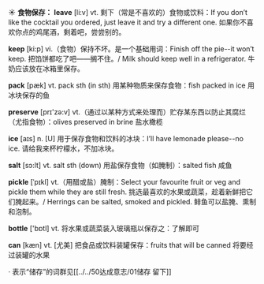 ☀ <span class="category">**食物保存：**</span>
<span class="vocabulary">**leave**</span> [li:v] 
<span class="definition">vt. 剩下（常是不喜欢的）食物或饮料：</span>If you don’t like the cocktail you ordered, just leave it and try a different one. 如果你不喜欢你点的鸡尾酒，剩着吧，尝尝别的。

<span class="vocabulary">**keep**</span> [ki:p] 
<span class="definition">vi.（食物）保持不坏。是一个基础用词：</span>Finish off the pie--it won’t keep. 把馅饼都吃了吧——搁不住。/ Milk should keep well in a refrigerator. 牛奶应该放在冰箱里保存。

<span class="vocabulary">**pack**</span> [pæk] 
<span class="definition">vt. pack sth (in sth) 用某种物质来保存食物：</span>fish packed in ice 用冰块保存的鱼

<span class="vocabulary">**preserve**</span> [prɪ'zə:v] 
<span class="definition">vt.（通过以某种方式来处理而）贮存某东西以防止其腐烂（尤指食物）：</span>olives preserved in brine 盐水橄榄

<span class="vocabulary">**ice**</span> [aɪs] 
<span class="definition">n. [U] 用于保存食物和饮料的冰块：</span>I’ll have lemonade please--no ice. 请给我来杯柠檬水，不加冰块。

<span class="vocabulary">**salt**</span> [sɔ:lt] 
<span class="definition">vt. salt sth (down) 用盐保存食物（如腌制）：</span>salted fish 咸鱼
           
<span class="vocabulary">**pickle**</span> [ˈpɪkl]
<span class="definition">vt.（用醋或盐）腌制：</span>Select your favourite fruit or veg and pickle them while they are still fresh. 挑选最喜欢的水果或蔬菜，趁着新鲜把它们腌起来。/ Herrings can be salted, smoked and pickled. 鲱鱼可以盐腌、熏制和泡制。

<span class="vocabulary">**bottle**</span> ['bɒtl] 
<span class="definition">vt. 将水果或蔬菜装入玻璃瓶以保存之：</span>了解即可

<span class="vocabulary">**can**</span> [kæn] 
<span class="definition">vt. [尤美] 把食品或饮料装罐保存：</span>fruits that will be canned 将要经过装罐的水果

· 表示“储存”的词群见[[../../50达成意志/01储存 留下]]
